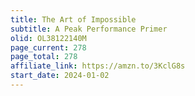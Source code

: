 ```yaml
---
title: The Art of Impossible
subtitle: A Peak Performance Primer
olid: OL38122140M
page_current: 278
page_total: 278
affiliate_link: https://amzn.to/3KclG8s
start_date: 2024-01-02
---
```

